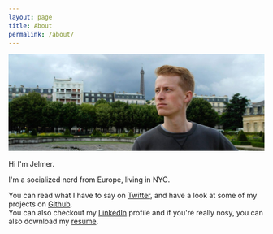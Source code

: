 ```yaml
---
layout: page
title: About
permalink: /about/
---
```


<p></p>

![Jelmer](/images/jelmer.jpg "Jelmer")


Hi I'm Jelmer.  

I'm a socialized nerd from Europe, living in NYC.

You can read what I have to say on [Twitter](https://twitter.com/jelmt), and have a look at some of my projects on [Github](https://github.com/JelmerT).  
You can also checkout my [LinkedIn](https://www.linkedin.com/in/jelmertiete) profile and if you're really nosy, you can also download my [resume](https://github.com/JelmerT/CV/blob/master/cv.pdf?raw=true).